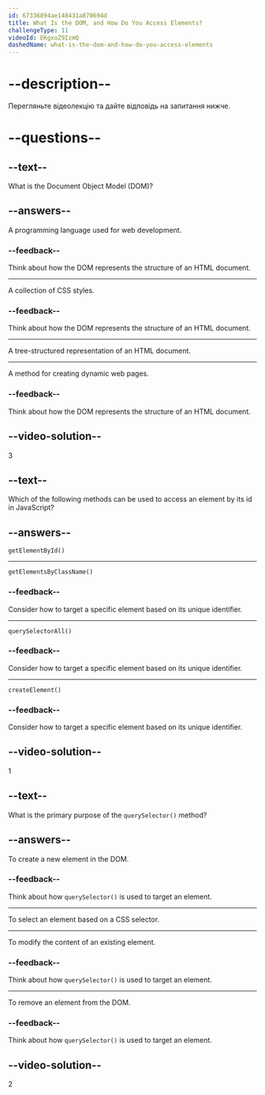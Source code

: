 ```yaml
---
id: 67336894ae148431a870694d
title: What Is the DOM, and How Do You Access Elements?
challengeType: 11
videoId: EKgxoZ9IzmQ
dashedName: what-is-the-dom-and-how-do-you-access-elements
---
```


# --description--

Перегляньте відеолекцію та дайте відповідь на запитання нижче.

# --questions--

## --text--

What is the Document Object Model (DOM)?

## --answers--

A programming language used for web development.

### --feedback--

Think about how the DOM represents the structure of an HTML document.

---

A collection of CSS styles.

### --feedback--

Think about how the DOM represents the structure of an HTML document.

---

A tree-structured representation of an HTML document.

---

A method for creating dynamic web pages.

### --feedback--

Think about how the DOM represents the structure of an HTML document.

## --video-solution--

3

## --text--

Which of the following methods can be used to access an element by its id in JavaScript?

## --answers--

`getElementById()`

---

`getElementsByClassName()`

### --feedback--

Consider how to target a specific element based on its unique identifier.

---

`querySelectorAll()`

### --feedback--

Consider how to target a specific element based on its unique identifier.

---

`createElement()`

### --feedback--

Consider how to target a specific element based on its unique identifier.

## --video-solution--

1

## --text--

What is the primary purpose of the `querySelector()` method?

## --answers--

To create a new element in the DOM.

### --feedback--

Think about how `querySelector()` is used to target an element.

---

To select an element based on a CSS selector.

---

To modify the content of an existing element.

### --feedback--

Think about how `querySelector()` is used to target an element.

---

To remove an element from the DOM.

### --feedback--

Think about how `querySelector()` is used to target an element.

## --video-solution--

2
